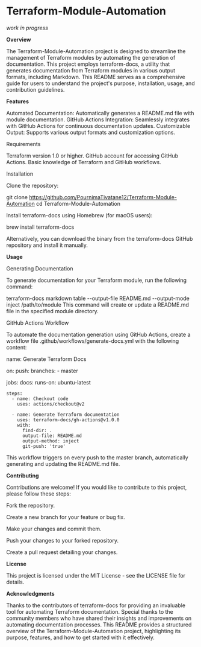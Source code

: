 # Terraform-Module-Automation

*work in progress*

**Overview**

The Terraform-Module-Automation project is designed to streamline the management of Terraform modules by automating the generation of documentation. This project employs terraform-docs, a utility that generates documentation from Terraform modules in various output formats, including Markdown. This README serves as a comprehensive guide for users to understand the project's purpose, installation, usage, and contribution guidelines.

**Features**

Automated Documentation: Automatically generates a README.md file with module documentation.
GitHub Actions Integration: Seamlessly integrates with GitHub Actions for continuous documentation updates.
Customizable Output: Supports various output formats and customization options.

Requirements

Terraform version 1.0 or higher.
GitHub account for accessing GitHub Actions.
Basic knowledge of Terraform and GitHub workflows.

Installation

Clone the repository:

git clone https://github.com/PournimaTivatane12/Terraform-Module-Automation
cd Terraform-Module-Automation

Install terraform-docs using Homebrew (for macOS users):

brew install terraform-docs

Alternatively, you can download the binary from the terraform-docs GitHub repository and install it manually.

**Usage**

Generating Documentation

To generate documentation for your Terraform module, run the following command:

terraform-docs markdown table --output-file README.md --output-mode inject /path/to/module
This command will create or update a README.md file in the specified module directory.

GitHub Actions Workflow

To automate the documentation generation using GitHub Actions, create a workflow file .github/workflows/generate-docs.yml with the following content:

name: Generate Terraform Docs

on:
  push:
    branches:
      - master

jobs:
  docs:
    runs-on: ubuntu-latest

    steps:
      - name: Checkout code
        uses: actions/checkout@v2
      
      - name: Generate Terraform documentation
        uses: terraform-docs/gh-actions@v1.0.0
        with:
          find-dir: .
          output-file: README.md
          output-method: inject
          git-push: 'true'

This workflow triggers on every push to the master branch, automatically generating and updating the README.md file.

**Contributing**

Contributions are welcome! If you would like to contribute to this project, please follow these steps:


Fork the repository.

Create a new branch for your feature or bug fix.

Make your changes and commit them.

Push your changes to your forked repository.

Create a pull request detailing your changes.

**License**

This project is licensed under the MIT License - see the LICENSE file for details.

**Acknowledgments**

Thanks to the contributors of terraform-docs for providing an invaluable tool for automating Terraform documentation.
Special thanks to the community members who have shared their insights and improvements on automating documentation processes.
This README provides a structured overview of the Terraform-Module-Automation project, highlighting its purpose, features, and how to get started with it effectively.

